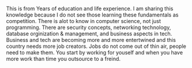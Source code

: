 This is from Years of education and life experience. I am sharing this knowledge because I do not see those learning these fundamentals as competition. There is alot to know in computer science, not just programming. There are security concepts, networking technology, database orginization & management, and business aspects in tech. Business and tech are becoming more and more entertwined and this country needs more job creators. Jobs do not come out of thin air, people need to make them. You start by working for youself and when you have more work than time you outsource to a freind.
